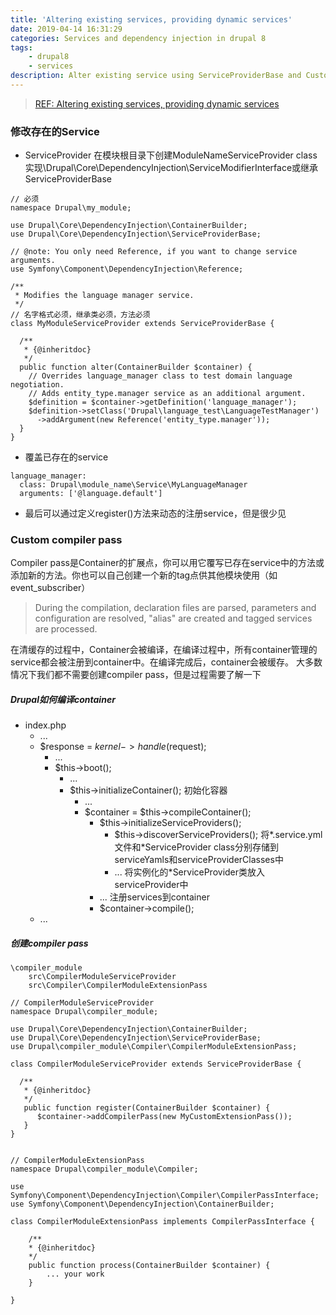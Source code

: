 ```yaml
---
title: 'Altering existing services, providing dynamic services'
date: 2019-04-14 16:31:29
categories: Services and dependency injection in drupal 8
tags:
	- drupal8
	- services
description: Alter existing service using ServiceProviderBase and Custom compiler pass.
---
```


> [REF: Altering existing services, providing dynamic services](https://www.drupal.org/docs/8/api/services-and-dependency-injection/altering-existing-services-providing-dynamic-services)

### 修改存在的Service
- ServiceProvider
在模块根目录下创建ModuleNameServiceProvider class实现\Drupal\Core\DependencyInjection\ServiceModifierInterface或继承ServiceProviderBase
```
// 必须
namespace Drupal\my_module;

use Drupal\Core\DependencyInjection\ContainerBuilder;
use Drupal\Core\DependencyInjection\ServiceProviderBase;

// @note: You only need Reference, if you want to change service arguments.
use Symfony\Component\DependencyInjection\Reference;

/**
 * Modifies the language manager service.
 */
// 名字格式必须，继承类必须，方法必须
class MyModuleServiceProvider extends ServiceProviderBase {

  /**
   * {@inheritdoc}
   */
  public function alter(ContainerBuilder $container) {
    // Overrides language_manager class to test domain language negotiation.
    // Adds entity_type.manager service as an additional argument.
    $definition = $container->getDefinition('language_manager');
    $definition->setClass('Drupal\language_test\LanguageTestManager')
      ->addArgument(new Reference('entity_type.manager'));
  }
}
```

- 覆盖已存在的service
```
language_manager:
  class: Drupal\module_name\Service\MyLanguageManager
  arguments: ['@language.default']
```

- 最后可以通过定义register()方法来动态的注册service，但是很少见

### Custom compiler pass
Compiler pass是Container的扩展点，你可以用它覆写已存在service中的方法或添加新的方法。你也可以自己创建一个新的tag点供其他模块使用（如event_subscriber）
> During the compilation, declaration files are parsed, parameters and configuration are resolved, "alias" are created and tagged services are processed.

在清缓存的过程中，Container会被编译，在编译过程中，所有container管理的service都会被注册到container中。在编译完成后，container会被缓存。
大多数情况下我们都不需要创建compiler pass，但是过程需要了解一下

##### Drupal如何编译container
- index.php
	- ...
	- $response = $kernel->handle($request);
		- ...
		- $this->boot();
			- ...
			- $this->initializeContainer(); 初始化容器
				- ...
				- $container = $this->compileContainer();
					- $this->initializeServiceProviders();
						- $this->discoverServiceProviders(); 将\*.service.yml文件和\*ServiceProvider class分别存储到serviceYamls和serviceProviderClasses中
						- ... 将实例化的\*ServiceProvider类放入serviceProvider中
					- ... 注册services到container
					- $container->compile();
	- ...

##### 创建compiler pass
```
\compiler_module
	src\CompilerModuleServiceProvider
	src\Compiler\CompilerModuleExtensionPass

// CompilerModuleServiceProvider
namespace Drupal\compiler_module;

use Drupal\Core\DependencyInjection\ContainerBuilder;
use Drupal\Core\DependencyInjection\ServiceProviderBase;
use Drupal\compiler_module\Compiler\CompilerModuleExtensionPass;

class CompilerModuleServiceProvider extends ServiceProviderBase {

  /**
   * {@inheritdoc}
   */
   public function register(ContainerBuilder $container) {
      $container->addCompilerPass(new MyCustomExtensionPass());
   }
}


// CompilerModuleExtensionPass
namespace Drupal\compiler_module\Compiler;

use Symfony\Component\DependencyInjection\Compiler\CompilerPassInterface;
use Symfony\Component\DependencyInjection\ContainerBuilder;

class CompilerModuleExtensionPass implements CompilerPassInterface {

    /**
    * {@inheritdoc}
    */
    public function process(ContainerBuilder $container) {
        ... your work
    }

}
```
